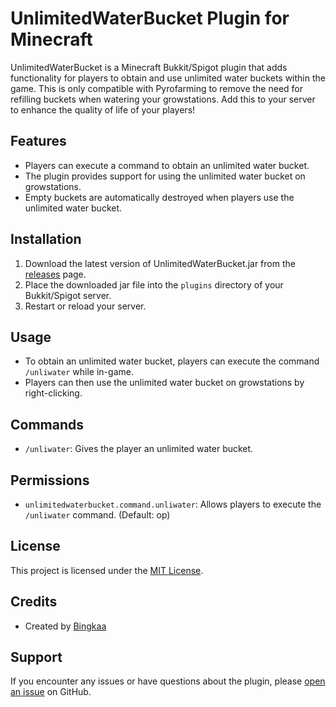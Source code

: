 # UnlimitedWaterBucket Plugin for Minecraft

UnlimitedWaterBucket is a Minecraft Bukkit/Spigot plugin that adds functionality for players to obtain and use unlimited water buckets within the game.
This is only compatible with Pyrofarming to remove the need for refilling buckets when watering your growstations.
Add this to your server to enhance the quality of life of your players!

## Features

- Players can execute a command to obtain an unlimited water bucket.
- The plugin provides support for using the unlimited water bucket on growstations.
- Empty buckets are automatically destroyed when players use the unlimited water bucket.

## Installation

1. Download the latest version of UnlimitedWaterBucket.jar from the [releases](https://github.com/Bingkaa/UnlimitedWaterBucket/releases) page.
2. Place the downloaded jar file into the `plugins` directory of your Bukkit/Spigot server.
3. Restart or reload your server.

## Usage

- To obtain an unlimited water bucket, players can execute the command `/unliwater` while in-game.
- Players can then use the unlimited water bucket on growstations by right-clicking.

## Commands

- `/unliwater`: Gives the player an unlimited water bucket.

## Permissions

- `unlimitedwaterbucket.command.unliwater`: Allows players to execute the `/unliwater` command. (Default: op)

## License

This project is licensed under the [MIT License](LICENSE).

## Credits

- Created by [Bingkaa](https://github.com/Bingkaa)

## Support

If you encounter any issues or have questions about the plugin, please [open an issue](https://github.com/your-username/UnlimitedWaterBucket/issues) on GitHub.

